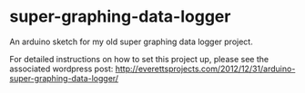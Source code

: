 # super-graphing-data-logger
An arduino sketch for my old super graphing data logger project.

For detailed instructions on how to set this project up, please see the associated wordpress post:
http://everettsprojects.com/2012/12/31/arduino-super-graphing-data-logger/
